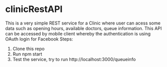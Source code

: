 # clinicRestAPI

This is a very simple REST service for a Clinic where user can acess some data such as opening hours, available doctors, queue information.
This API can be accessed by mobile client whereby the authentication is using OAuth login for Facebook 
Steps:

1. Clone this repo
2. Run npm start
3. Test the service, try to run http://localhost:3000/queueinfo
